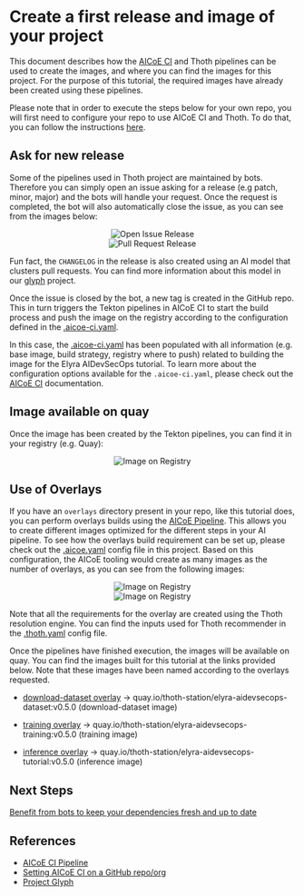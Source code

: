 # Create a first release and image of your project

This document describes how the [AICoE CI][1] and Thoth pipelines can be used to create the images, and where you can find the images for this project. For the purpose of this tutorial, the required images have already been created using these pipelines.

Please note that in order to execute the steps below for your own repo, you will first need to configure your repo to use AICoE CI and Thoth. To do that, you can follow the instructions [here][2].

## Ask for new release

Some of the pipelines used in Thoth project are maintained by bots. Therefore you can simply open an issue asking for a release (e.g patch, minor, major) and the bots will handle your request. Once the request is completed, the bot will also automatically close the issue, as you can see from the images below:

<div style="text-align:center">
<img alt="Open Issue Release" src="https://raw.githubusercontent.com/thoth-station/elyra-aidevsecops-tutorial/master/docs/images/OpenIssueRelease.png">
</div>

<div style="text-align:center">
<img alt="Pull Request Release" src="https://raw.githubusercontent.com/thoth-station/elyra-aidevsecops-tutorial/master/docs/images/PullRequestRelease.png">
</div>

Fun fact, the `CHANGELOG` in the release is also created using an AI model that clusters pull requests. You can find more information about this model in our [glyph][3] project.

Once the issue is closed by the bot, a new tag is created in the GitHub repo. This in turn triggers the Tekton pipelines in AICoE CI to start the build process and push the image on the registry according to the configuration defined in the [.aicoe-ci.yaml](../../.aicoe-ci.yaml).

In this case, the [.aicoe-ci.yaml](../../.aicoe-ci.yaml) has been populated with all information (e.g. base image, build strategy, registry where to push) related to building the image for the Elyra AIDevSecOps tutorial. To learn more about the configuration options available for the `.aicoe-ci.yaml`, please check out the [AICoE CI][1] documentation.

## Image available on quay

Once the image has been created by the Tekton pipelines, you can find it in your registry (e.g. Quay):

<div style="text-align:center">
<img alt="Image on Registry" src="https://raw.githubusercontent.com/thoth-station/elyra-aidevsecops-tutorial/master/docs/images/ImageRegistry.png">
</div>

## Use of Overlays

If you have an `overlays` directory present in your repo, like this tutorial does, you can perform overlays builds using the [AICoE Pipeline][1]. This allows you to create different images optimized for the different steps in your AI pipeline. To see how the overlays build requirement can be set up, please check out the [.aicoe.yaml](../../.aicoe-ci.yaml#L5) config file in this project. Based on this configuration, the AICoE tooling would create as many images as the number of overlays, as you can see from the following images:

<div style="text-align:center">
<img alt="Image on Registry" src="https://raw.githubusercontent.com/thoth-station/elyra-aidevsecops-tutorial/master/docs/images/TagReleasePipeline.png">
</div>

<div style="text-align:center">
<img alt="Image on Registry" src="https://raw.githubusercontent.com/thoth-station/elyra-aidevsecops-tutorial/master/docs/images/OverlaysBuildsPipeline.png">
</div>

Note that all the requirements for the overlay are created using the Thoth resolution engine. You can find the inputs used for Thoth recommender in the [.thoth.yaml](../../.thoth.yaml#L5) config file.

Once the pipelines have finished execution, the images will be available on quay. You can find the images built for this tutorial at the links provided below. Note that these images have been named according to the overlays requested.

- [download-dataset overlay](../../overlays/download-dataset) -> quay.io/thoth-station/elyra-aidevsecops-dataset:v0.5.0 (download-dataset image)

- [training overlay](../../overlays/training/Pipfile) -> quay.io/thoth-station/elyra-aidevsecops-training:v0.5.0 (training image)

- [inference overlay](../../overlays/inference/Pipfile)  -> quay.io/thoth-station/elyra-aidevsecops-tutorial:v0.5.0 (inference image)

## Next Steps

[Benefit from bots to keep your dependencies fresh and up to date](/docs/source/use-bots.md)

## References

* [AICoE CI Pipeline][1]
* [Setting AICoE CI on a GitHub repo/org][2]
* [Project Glyph][3]

[1]: https://github.com/AICoE/aicoe-ci
[2]: https://github.com/AICoE/aicoe-ci#setting-aicoe-ci-on-github-organizationrepository
[3]: https://github.com/thoth-station/glyph
